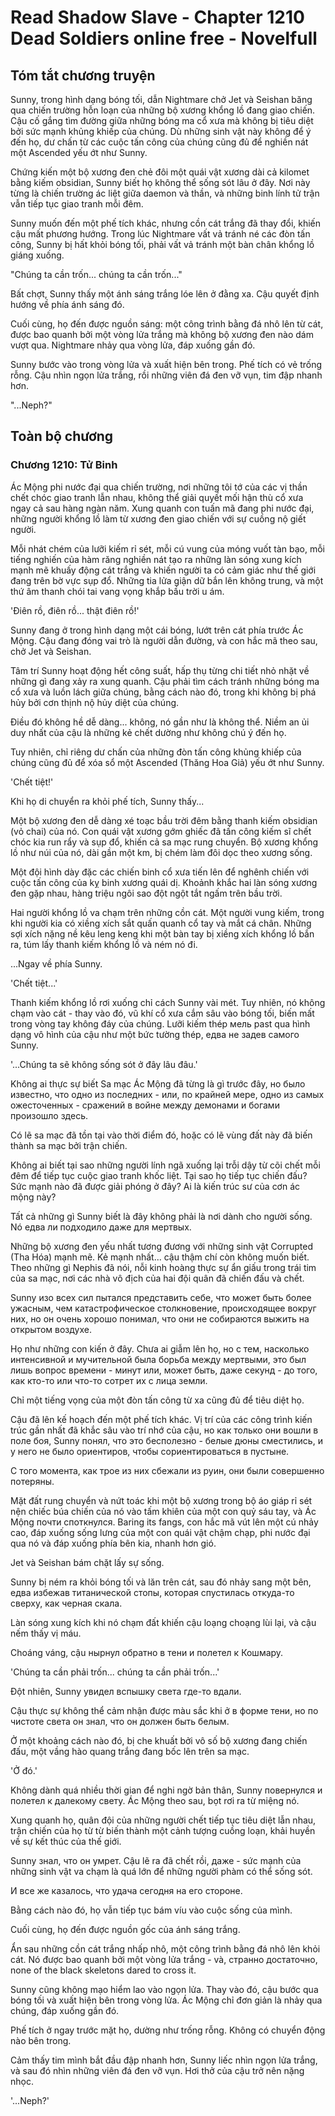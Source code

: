 # Read Shadow Slave - Chapter 1210 Dead Soldiers online free - Novelfull

## Tóm tắt chương truyện

Sunny, trong hình dạng bóng tối, dẫn Nightmare chở Jet và Seishan băng qua chiến trường hỗn loạn của những bộ xương khổng lồ đang giao chiến. Cậu cố gắng tìm đường giữa những bóng ma cổ xưa mà không bị tiêu diệt bởi sức mạnh khủng khiếp của chúng. Dù những sinh vật này không để ý đến họ, dư chấn từ các cuộc tấn công của chúng cũng đủ để nghiền nát một Ascended yếu ớt như Sunny.

Chứng kiến một bộ xương đen chẻ đôi một quái vật xương dài cả kilomet bằng kiếm obsidian, Sunny biết họ không thể sống sót lâu ở đây. Nơi này từng là chiến trường ác liệt giữa daemon và thần, và những binh lính tử trận vẫn tiếp tục giao tranh mỗi đêm.

Sunny muốn đến một phế tích khác, nhưng cồn cát trắng đã thay đổi, khiến cậu mất phương hướng. Trong lúc Nightmare vất vả tránh né các đòn tấn công, Sunny bị hất khỏi bóng tối, phải vất vả tránh một bàn chân khổng lồ giáng xuống.

"Chúng ta cần trốn... chúng ta cần trốn..."

Bất chợt, Sunny thấy một ánh sáng trắng lóe lên ở đằng xa. Cậu quyết định hướng về phía ánh sáng đó.

Cuối cùng, họ đến được nguồn sáng: một công trình bằng đá nhô lên từ cát, được bao quanh bởi một vòng lửa trắng mà không bộ xương đen nào dám vượt qua. Nightmare nhảy qua vòng lửa, đáp xuống gần đó.

Sunny bước vào trong vòng lửa và xuất hiện bên trong. Phế tích có vẻ trống rỗng. Cậu nhìn ngọn lửa trắng, rồi những viên đá đen vỡ vụn, tim đập nhanh hơn.

"...Neph?"

## Toàn bộ chương

### Chương 1210: Tử Binh

Ác Mộng phi nước đại qua chiến trường, nơi những tôi tớ của các vị thần chết chóc giao tranh lẫn nhau, không thể giải quyết mối hận thù cổ xưa ngay cả sau hàng ngàn năm. Xung quanh con tuấn mã đang phi nước đại, những người khổng lồ làm từ xương đen giao chiến với sự cuồng nộ giết người.

Mỗi nhát chém của lưỡi kiếm rỉ sét, mỗi cú vung của móng vuốt tàn bạo, mỗi tiếng nghiến của hàm răng nghiền nát tạo ra những làn sóng xung kích mạnh mẽ khuấy động cát trắng và khiến người ta có cảm giác như thế giới đang trên bờ vực sụp đổ. Những tia lửa giận dữ bắn lên không trung, và một thứ âm thanh chói tai vang vọng khắp bầu trời u ám.

'Điên rồ, điên rồ... thật điên rồ!'

Sunny đang ở trong hình dạng một cái bóng, lướt trên cát phía trước Ác Mộng. Cậu đang đóng vai trò là người dẫn đường, và con hắc mã theo sau, chở Jet và Seishan.

Tâm trí Sunny hoạt động hết công suất, hấp thụ từng chi tiết nhỏ nhặt về những gì đang xảy ra xung quanh. Cậu phải tìm cách tránh những bóng ma cổ xưa và luồn lách giữa chúng, bằng cách nào đó, trong khi không bị phá hủy bởi cơn thịnh nộ hủy diệt của chúng.

Điều đó không hề dễ dàng... không, nó gần như là không thể. Niềm an ủi duy nhất của cậu là những kẻ chết dường như không chú ý đến họ.

Tuy nhiên, chỉ riêng dư chấn của những đòn tấn công khủng khiếp của chúng cũng đủ để xóa sổ một Ascended (Thăng Hoa Giả) yếu ớt như Sunny.

'Chết tiệt!'

Khi họ di chuyển ra khỏi phế tích, Sunny thấy...

Một bộ xương đen dễ dàng xé toạc bầu trời đêm bằng thanh kiếm obsidian (vỏ chai) của nó. Con quái vật xương gớm ghiếc đã tấn công kiếm sĩ chết chóc kia run rẩy và sụp đổ, khiến cả sa mạc rung chuyển. Bộ xương khổng lồ như núi của nó, dài gần một km, bị chém làm đôi dọc theo xương sống.

Một đội hình dày đặc các chiến binh cổ xưa tiến lên để nghênh chiến với cuộc tấn công của kỵ binh xương quái dị. Khoảnh khắc hai làn sóng xương đen gặp nhau, hàng triệu ngôi sao đột ngột tắt ngấm trên bầu trời.

Hai người khổng lồ va chạm trên những cồn cát. Một người vung kiếm, trong khi người kia có xiềng xích sắt quấn quanh cổ tay và mắt cá chân. Những sợi xích nặng nề kêu leng keng khi một bàn tay bị xiềng xích khổng lồ bắn ra, túm lấy thanh kiếm khổng lồ và ném nó đi.

...Ngay về phía Sunny.

'Chết tiệt...'

Thanh kiếm khổng lồ rơi xuống chỉ cách Sunny vài mét. Tuy nhiên, nó không chạm vào cát - thay vào đó, vũ khí cổ xưa cắm sâu vào bóng tối, biến mất trong vòng tay không đáy của chúng. Lưỡi kiếm thép мель past qua hình dạng vô hình của cậu như một bức tường thép, едва не задев самого Sunny.

'...Chúng ta sẽ không sống sót ở đây lâu đâu.'

Không ai thực sự biết Sa mạc Ác Mộng đã từng là gì trước đây, но было известно, что одно из последних - или, по крайней мере, одно из самых ожесточенных - сражений в войне между демонами и богами произошло здесь.

Có lẽ sa mạc đã tồn tại vào thời điểm đó, hoặc có lẽ vùng đất này đã biến thành sa mạc bởi trận chiến.

Không ai biết tại sao những người lính ngã xuống lại trỗi dậy từ cõi chết mỗi đêm để tiếp tục cuộc giao tranh khốc liệt. Tại sao họ tiếp tục chiến đấu? Sức mạnh nào đã được giải phóng ở đây? Ai là kiến trúc sư của cơn ác mộng này?

Tất cả những gì Sunny biết là đây không phải là nơi dành cho người sống. Nó едва ли подходило даже для мертвых.

Những bộ xương đen yếu nhất tương đương với những sinh vật Corrupted (Tha Hóa) mạnh mẽ. Kẻ mạnh nhất... cậu thậm chí còn không muốn biết. Theo những gì Nephis đã nói, nỗi kinh hoàng thực sự ẩn giấu trong trái tim của sa mạc, nơi các nhà vô địch của hai đội quân đã chiến đấu và chết.

Sunny изо всех сил пытался представить себе, что может быть более ужасным, чем катастрофическое столкновение, происходящее вокруг них, но он очень хорошо понимал, что они не собираются выжить на открытом воздухе.

Họ như những con kiến ở đây. Chưa ai giẫm lên họ, но с тем, насколько интенсивной и мучительной была борьба между мертвыми, это был лишь вопрос времени - минут или, может быть, даже секунд - до того, как кто-то или что-то сотрет их с лица земли.

Chỉ một tiếng vọng của một đòn tấn công từ xa cũng đủ để tiêu diệt họ.

Cậu đã lên kế hoạch đến một phế tích khác. Vị trí của các công trình kiến trúc gần nhất đã khắc sâu vào trí nhớ của cậu, но как только они вошли в поле боя, Sunny понял, что это бесполезно - белые дюны сместились, и у него не было ориентиров, чтобы сориентироваться в пустыне.

С того момента, как трое из них сбежали из руин, они были совершенно потеряны.

Mặt đất rung chuyển và nứt toác khi một bộ xương trong bộ áo giáp rỉ sét nện chiếc búa chiến của nó vào tấm khiên của một con quỷ sáu tay, và Ác Mộng почти споткнулся. Baring its fangs, con hắc mã vút lên một cú nhảy cao, đáp xuống sống lưng của một con quái vật chậm chạp, phi nước đại qua nó và đáp xuống phía bên kia, nhanh hơn gió.

Jet và Seishan bám chặt lấy sự sống.

Sunny bị ném ra khỏi bóng tối và lăn trên cát, sau đó nhảy sang một bên, едва избежав титанической стопы, которая спустилась откуда-то сверху, как черная скала.

Làn sóng xung kích khi nó chạm đất khiến cậu loạng choạng lùi lại, và cậu nếm thấy vị máu.

Choáng váng, cậu нырнул обратно в тени и полетел к Кошмару.

'Chúng ta cần phải trốn... chúng ta cần phải trốn...'

Đột nhiên, Sunny увидел вспышку света где-то вдали.

Cậu thực sự không thể cảm nhận được màu sắc khi ở в форме тени, но по чистоте света он знал, что он должен быть белым.

Ở một khoảng cách nào đó, bị che khuất bởi vô số bộ xương đang chiến đấu, một vầng hào quang trắng đang bốc lên trên sa mạc.

'Ở đó.'

Không dành quá nhiều thời gian để nghi ngờ bản thân, Sunny повернулся и полетел к далекому свету. Ác Mộng theo sau, bọt rơi ra từ miệng nó.

Xung quanh họ, quân đội của những người chết tiếp tục tiêu diệt lẫn nhau, trận chiến của họ từ từ biến thành một cảnh tượng cuồng loạn, khải huyền về sự kết thúc của thế giới.

Sunny знал, что он умрет. Cậu lẽ ra đã chết rồi, даже - sức mạnh của những sinh vật va chạm là quá lớn để những người phàm có thể sống sót.

И все же казалось, что удача сегодня на его стороне.

Bằng cách nào đó, họ vẫn tiếp tục bám víu vào cuộc sống của mình.

Cuối cùng, họ đến được nguồn gốc của ánh sáng trắng.

Ẩn sau những cồn cát trắng nhấp nhô, một công trình bằng đá nhô lên khỏi cát. Nó được bao quanh bởi một vòng lửa trắng - và, странно достаточно, none of the black skeletons dared to cross it.

Sunny cũng không mạo hiểm lao vào ngọn lửa. Thay vào đó, cậu bước qua bóng tối và xuất hiện bên trong vòng lửa. Ác Mộng chỉ đơn giản là nhảy qua chúng, đáp xuống gần đó.

Phế tích ở ngay trước mặt họ, dường như trống rỗng. Không có chuyển động nào bên trong.

Cảm thấy tim mình bắt đầu đập nhanh hơn, Sunny liếc nhìn ngọn lửa trắng, và sau đó nhìn những viên đá đen vỡ vụn. Hơi thở của cậu trở nên nặng nhọc.

'...Neph?'